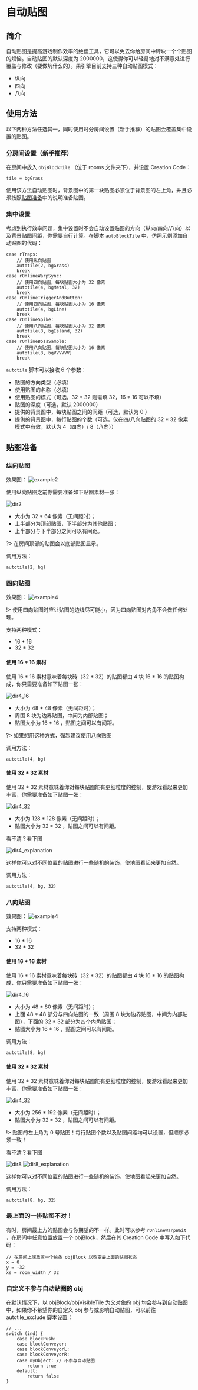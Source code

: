 # 自动贴图

## 简介

自动贴图是提高游戏制作效率的绝佳工具，它可以免去你给房间中砖块一个个贴图的烦恼。自动贴图的默认深度为 2000000，这使得你可以轻易地对不满意处进行覆盖与修改（要做坑什么的）。果引擎目前支持三种自动贴图模式：

- 纵向
- 四向
- 八向

## 使用方法

以下两种方法任选其一，同时使用时分房间设置（新手推荐）的贴图会覆盖集中设置的贴图。

### 分房间设置（新手推荐）

在房间中放入 `objBlockTile` （位于 rooms 文件夹下），并设置 Creation Code：

```gml
tile = bgGrass
```

使用该方法自动贴图时，背景图中的第一块贴图必须位于背景图的左上角，并且必须按照[贴图准备](autotile?id=贴图准备)中的说明准备贴图。

### 集中设置

考虑到执行效率问题，集中设置时不会自动设置贴图的方向（纵向/四向/八向）以及背景贴图间距，你需要自行计算。在脚本 `autoBlockTile` 中，仿照示例添加自动贴图的代码：

```gml
case rTraps:
    // 使用纵向贴图
    autotile(2, bgGrass)
    break
case rOnlineWarpSync:
    // 使用四向贴图，每块贴图大小为 32 像素
    autotile(4, bgMetal, 32)
    break
case rOnlineTriggerAndButton:
    // 使用四向贴图，每块贴图大小为 16 像素
    autotile(4, bgLine)
    break
case rOnlineSpike:
    // 使用八向贴图，每块贴图大小为 32 像素
    autotile(8, bgIsland, 32)
    break
case rOnlineBossSample:
    // 使用八向贴图，每块贴图大小为 16 像素
    autotile(8, bgVVVVVV)
    break
```

`autotile` 脚本可以接收 6 个参数：

- 贴图的方向类型（必填）
- 使用贴图的名称（必填）
- 使用贴图的模式（可选，32 \* 32 则需填 32，16 \* 16 可以不填）
- 贴图的深度（可选，默认 2000000）
- 提供的背景图中，每块贴图之间的间距（可选，默认为 0 ）
- 提供的背景图中，每行贴图的个数（可选，仅在四/八向贴图的 32 \* 32 像素模式中有效，默认为 4（四向）/ 8（八向））

## 贴图准备

### 纵向贴图

效果图：
![example2](_images/autotile/example2.png)

使用纵向贴图之前你需要准备如下贴图素材一张：

![dir2](_images/autotile/tile2_32.png)

- 大小为 32 \* 64 像素（无间距时）；
- 上半部分为顶部贴图，下半部分为其他贴图；
- 上半部分与下半部分之间可以有间距。

?> 在房间顶部的贴图会以底部贴图显示。

调用方法：

```gml
autotile(2, bg)
```

### 四向贴图

效果图：
![example4](_images/autotile/example4.png)

!> 使用四向贴图时应让贴图的边线尽可能小，因为四向贴图对内角不会做任何处理。

支持两种模式：

- 16 \* 16
- 32 \* 32

#### 使用 16 \* 16 素材

使用 16 \* 16 素材意味着每块砖（32 \* 32）的贴图都由 4 块 16 \* 16 的贴图构成，你只需要准备如下贴图一张：

![dir4_16](_images/autotile/tile4_16.png)

- 大小为 48 \* 48 像素（无间距时）；
- 周围 8 块为边界贴图，中间为内部贴图；
- 贴图大小为 16 \* 16 ，贴图之间可以有间距。

?> 如果想用这种方式，强烈建议使用[八向贴图](autotile?id=八向贴图)

调用方法：

```gml
autotile(4, bg)
```

#### 使用 32 \* 32 素材

使用 32 \* 32 素材意味着你对每块贴图能有更细粒度的控制，使游戏看起来更加丰富，你需要准备如下贴图一张：

![dir4_32](_images/autotile/tile4_32.png)

- 大小为 128 \* 128 像素（无间距时）；
- 贴图大小为 32 \* 32 ，贴图之间可以有间距。

看不清？看下图

![dir4_explanation](_images/autotile/explanation4_32.png)

这样你可以对不同位置的贴图进行一些随机的装饰，使地图看起来更加自然。

调用方法：

```gml
autotile(4, bg, 32)
```

### 八向贴图

效果图：
![example4](_images/autotile/example8.png)

支持两种模式：

- 16 \* 16
- 32 \* 32

#### 使用 16 \* 16 素材

使用 16 \* 16 素材意味着每块砖（32 \* 32）的贴图都由 4 块 16 \* 16 的贴图构成，你只需要准备如下贴图一张：

![dir4_16](_images/autotile/tile8_16.png)

- 大小为 48 \* 80 像素（无间距时）；
- 上面 48 \* 48 部分与四向贴图的一致（周围 8 块为边界贴图，中间为内部贴图），下面的 32 \* 32 部分为四个内角贴图；
- 贴图大小为 16 \* 16 ，贴图之间可以有间距。

调用方法：

```gml
autotile(8, bg)
```

#### 使用 32 \* 32 素材

使用 32 \* 32 素材意味着你对每块贴图能有更细粒度的控制，使游戏看起来更加丰富，你需要准备如下贴图一张：

![dir4_32](_images/autotile/tile8_32.png)

- 大小为 256 \* 192 像素（无间距时）；
- 贴图大小为 32 \* 32 ，贴图之间可以有间距。

!> 贴图的左上角为 0 号贴图！每行贴图个数以及贴图间距均可以设置，但顺序必须一致！

看不清？看下图

![dir8](_images/autotile/explanation8.png)
![dir8_explanation](_images/autotile/explanation8_32.png)

这样你可以对不同位置的贴图进行一些随机的装饰，使地图看起来更加自然。

调用方法：

```gml
autotile(8, bg, 32)
```

### 最上面的一排贴图不对！

有时，房间最上方的贴图会与你期望的不一样。此时可以参考 `rOnlineWarpWait` ，在房间中任意位置放置一个 objBlock，然后在其 Creation Code 中写入如下代码：

```gml
// 在房间上端放置一个长条 objBlock 以改变最上面的贴图状态
x = 0
y = -32
xs = room_width / 32
```

### 自定义不参与自动贴图的 obj

在默认情况下，以 objBlock/objVisibleTile 为父对象的 obj 均会参与到自动贴图中，如果你不希望你的自定义 obj 参与或影响自动贴图，可以前往 autotile_exclude 脚本设置：

```gml
// ...
switch (ind) {
    case blockPush:
    case blockConveyor:
    case blockConveyorL:
    case blockConveyorR:
    case myObject: // 不参与自动贴图
        return true
    default:
        return false
}
```
